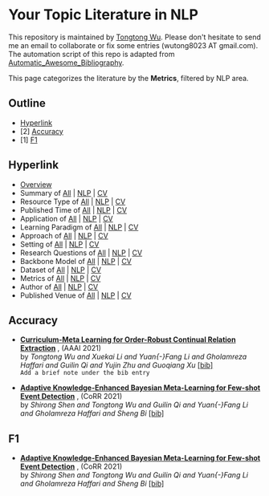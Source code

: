# Your Topic Literature in NLP 
This repository is maintained by [Tongtong Wu](https://wutong8023.site). Please don't hesitate to send me an email to collaborate or fix some entries (wutong8023 AT gmail.com). The automation script of this repo is adapted from [Automatic_Awesome_Bibliography](https://github.com/TLESORT/Automatic_Awesome_Bibliography).

This page categorizes the literature by the **Metrics**, filtered by NLP area.

## Outline 
- [Hyperlink](https://github.com/wutong8023/Auto-Bibfile/tree/master/your_topic4nlp/metrics/README.md#hyperlink)
- [2] [Accuracy](https://github.com/wutong8023/Auto-Bibfile/tree/master/your_topic4nlp/metrics/README.md#accuracy)
- [1] [F1](https://github.com/wutong8023/Auto-Bibfile/tree/master/your_topic4nlp/metrics/README.md#f1)
## Hyperlink 
- [Overview](https://github.com/wutong8023/Auto-Bibfile/tree/master/README.md)
- Summary of [All](https://github.com/wutong8023/Auto-Bibfile/tree/master/your_topic4all/./) | [NLP](https://github.com/wutong8023/Auto-Bibfile/tree/master/your_topic4nlp/./) | [CV](https://github.com/wutong8023/Auto-Bibfile/tree/master/your_topic4cv./)
- Resource Type of [All](https://github.com/wutong8023/Auto-Bibfile/tree/master/your_topic4all/type) | [NLP](https://github.com/wutong8023/Auto-Bibfile/tree/master/your_topic4nlp/type) | [CV](https://github.com/wutong8023/Auto-Bibfile/tree/master/your_topic4cvtype)
- Published Time of [All](https://github.com/wutong8023/Auto-Bibfile/tree/master/your_topic4all/time) | [NLP](https://github.com/wutong8023/Auto-Bibfile/tree/master/your_topic4nlp/time) | [CV](https://github.com/wutong8023/Auto-Bibfile/tree/master/your_topic4cvtime)
- Application of [All](https://github.com/wutong8023/Auto-Bibfile/tree/master/your_topic4all/application) | [NLP](https://github.com/wutong8023/Auto-Bibfile/tree/master/your_topic4nlp/application) | [CV](https://github.com/wutong8023/Auto-Bibfile/tree/master/your_topic4cvapplication)
-  Learning Paradigm of [All](https://github.com/wutong8023/Auto-Bibfile/tree/master/your_topic4all/supervision) | [NLP](https://github.com/wutong8023/Auto-Bibfile/tree/master/your_topic4nlp/supervision) | [CV](https://github.com/wutong8023/Auto-Bibfile/tree/master/your_topic4cvsupervision)
- Approach of [All](https://github.com/wutong8023/Auto-Bibfile/tree/master/your_topic4all/approach) | [NLP](https://github.com/wutong8023/Auto-Bibfile/tree/master/your_topic4nlp/approach) | [CV](https://github.com/wutong8023/Auto-Bibfile/tree/master/your_topic4cvapproach)
- Setting of [All](https://github.com/wutong8023/Auto-Bibfile/tree/master/your_topic4all/setting) | [NLP](https://github.com/wutong8023/Auto-Bibfile/tree/master/your_topic4nlp/setting) | [CV](https://github.com/wutong8023/Auto-Bibfile/tree/master/your_topic4cvsetting)
- Research Questions of [All](https://github.com/wutong8023/Auto-Bibfile/tree/master/your_topic4all/research_question) | [NLP](https://github.com/wutong8023/Auto-Bibfile/tree/master/your_topic4nlp/research_question) | [CV](https://github.com/wutong8023/Auto-Bibfile/tree/master/your_topic4cvresearch_question)
- Backbone Model of [All](https://github.com/wutong8023/Auto-Bibfile/tree/master/your_topic4all/backbone_model) | [NLP](https://github.com/wutong8023/Auto-Bibfile/tree/master/your_topic4nlp/backbone_model) | [CV](https://github.com/wutong8023/Auto-Bibfile/tree/master/your_topic4cvbackbone_model)
- Dataset of [All](https://github.com/wutong8023/Auto-Bibfile/tree/master/your_topic4all/dataset) | [NLP](https://github.com/wutong8023/Auto-Bibfile/tree/master/your_topic4nlp/dataset) | [CV](https://github.com/wutong8023/Auto-Bibfile/tree/master/your_topic4cvdataset)
- Metrics of [All](https://github.com/wutong8023/Auto-Bibfile/tree/master/your_topic4all/metrics) | [NLP](https://github.com/wutong8023/Auto-Bibfile/tree/master/your_topic4nlp/metrics) | [CV](https://github.com/wutong8023/Auto-Bibfile/tree/master/your_topic4cvmetrics)
- Author of [All](https://github.com/wutong8023/Auto-Bibfile/tree/master/your_topic4all/author) | [NLP](https://github.com/wutong8023/Auto-Bibfile/tree/master/your_topic4nlp/author) | [CV](https://github.com/wutong8023/Auto-Bibfile/tree/master/your_topic4cvauthor)
- Published Venue of [All](https://github.com/wutong8023/Auto-Bibfile/tree/master/your_topic4all/venue) | [NLP](https://github.com/wutong8023/Auto-Bibfile/tree/master/your_topic4nlp/venue) | [CV](https://github.com/wutong8023/Auto-Bibfile/tree/master/your_topic4cvvenue)

## Accuracy

- [**Curriculum-Meta Learning for Order-Robust Continual Relation Extraction**](https://ojs.aaai.org/index.php/AAAI/article/view/17241) , (AAAI 2021)<br> by *Tongtong Wu and
Xuekai Li and
Yuan{-}Fang Li and
Gholamreza Haffari and
Guilin Qi and
Yujin Zhu and
Guoqiang Xu* [[bib]](https://github.com/wutong8023/Auto-Bibfile/tree/master/./bibtex.bib#L4-L30) <br>
``` Add a brief note under the bib entry ``` 

- [**Adaptive Knowledge-Enhanced Bayesian Meta-Learning for Few-shot Event
Detection**](https://arxiv.org/abs/2105.09509) , (CoRR 2021)<br> by *Shirong Shen and
Tongtong Wu and
Guilin Qi and
Yuan{-}Fang Li and
Gholamreza Haffari and
Sheng Bi* [[bib]](https://github.com/wutong8023/Auto-Bibfile/tree/master/./bibtex.bib#L35-L61) <br>

## F1

- [**Adaptive Knowledge-Enhanced Bayesian Meta-Learning for Few-shot Event
Detection**](https://arxiv.org/abs/2105.09509) , (CoRR 2021)<br> by *Shirong Shen and
Tongtong Wu and
Guilin Qi and
Yuan{-}Fang Li and
Gholamreza Haffari and
Sheng Bi* [[bib]](https://github.com/wutong8023/Auto-Bibfile/tree/master/./bibtex.bib#L35-L61) <br>

